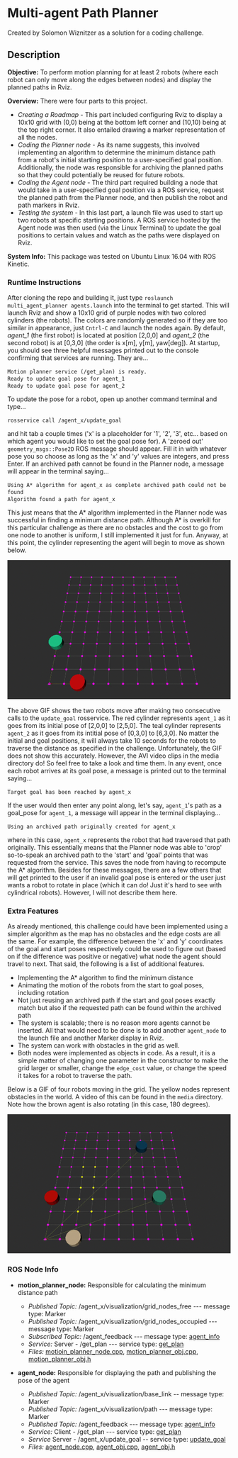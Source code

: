 # Multi-agent Path Planner
Created by Solomon Wiznitzer as a solution for a coding challenge.
## Description
**Objective:** To perform motion planning for at least 2 robots (where each robot can only move along the edges between nodes) and display the planned paths in Rviz.

**Overview:** There were four parts to this project.
- *Creating a Roadmap* - This part included configuring Rviz to display a 10x10 grid with (0,0) being at the bottom left corner and (10,10) being at the top right corner. It also entailed drawing a marker representation of all the nodes.
- *Coding the Planner node* - As its name suggests, this involved implementing an algorithm to determine the minimum distance path from a robot's initial starting position to a user-specified goal position. Additionally, the node was responsible for archiving the planned paths so that they could potentially be reused for future robots.
- *Coding the Agent node* - The third part required building a node that would take in a user-specified goal position via a ROS service, request the planned path from the Planner node, and then publish the robot and path markers in Rviz.
- *Testing the system* - In this last part, a launch file was used to start up two robots at specific starting positions. A ROS service hosted by the Agent node was then used (via the Linux Terminal) to update the goal positions to certain values and watch as the paths were displayed on Rviz.

**System Info:** This package was tested on Ubuntu Linux 16.04 with ROS Kinetic.

### Runtime Instructions
After cloning the repo and building it, just type `roslaunch multi_agent_planner agents.launch` into the terminal to get started. This will launch Rviz and show a 10x10 grid of purple nodes with two colored cylinders (the robots). The colors are randomly generated so if they are too similar in appearance, just `Cntrl-C` and launch the nodes again. By default, *agent_1* (the first robot) is located at position [2,0,0] and *agent_2* (the second robot) is at [0,3,0] (the order is x[m], y[m], yaw[deg]). At startup, you should see three helpful messages printed out to the console confirming that services are running. They are...
```
Motion planner service (/get_plan) is ready.
Ready to update goal pose for agent_1
Ready to update goal pose for agent_2
```
To update the pose for a robot, open up another command terminal and type...
```
rosservice call /agent_x/update_goal
```
and hit tab a couple times ('x' is a placeholder for '1', '2', '3', etc... based on which agent you would like to set the goal pose for). A 'zeroed out' `geometry_msgs::Pose2D` ROS message should appear. Fill it in with whatever pose you so choose as long as the 'x' and 'y' values are integers, and press Enter. If an archived path cannot be found in the Planner node, a message will appear in the terminal saying...
```
Using A* algorithm for agent_x as complete archived path could not be found
Algorithm found a path for agent_x
```
This just means that the A\* algorithm implemented in the Planner node was successful in finding a minimum distance path. Although A\* is overkill for this particular challenge as there are no obstacles and the cost to go from one node to another is uniform, I still implemented it just for fun. Anyway, at this point, the cylinder representing the agent will begin to move as shown below.

![test_case_gif](media/test_cases.gif)

The above GIF shows the two robots move after making two consecutive calls to the `update_goal` rosservice. The red cylinder represents `agent_1` as it goes from its initial pose of [2,0,0] to [2,5,0]. The teal cylinder represents `agent_2` as it goes from its intitial pose of [0,3,0] to [6,3,0]. No matter the initial and goal positions, it will always take 10 seconds for the robots to traverse the distance as specified in the challenge. Unfortunately, the GIF does not show this accurately. However, the AVI video clips in the media directory do! So feel free to take a look and time them. In any event, once each robot arrives at its goal pose, a message is printed out to the terminal saying...
```
Target goal has been reached by agent_x
```
If the user would then enter any point along, let's say, `agent_1`'s path as a goal_pose for `agent_1`, a message will appear in the terminal displaying...
```
Using an archived path originally created for agent_x
```
where in this case, `agent_x` represents the robot that had traversed that path originally. This essentially means that the Planner node was able to 'crop' so-to-speak an archived path to the 'start' and 'goal' points that was requested from the service. This saves the node from having to recompute the A\* algorithm. Besides for these messages, there are a few others that will get printed to the user if an invalid goal pose is entered or the user just wants a robot to rotate in place (which it can do! Just it's hard to see with cylindrical robots). However, I will not describe them here.

 ### Extra Features
 As already mentioned, this challenge could have been implemented using a simpler algorithm as the map has no obstacles and the edge costs are all the same. For example, the difference between the 'x' and 'y' coordinates of the goal and start poses respectively could be used to figure out (based on if the difference was positive or negative) what node the agent should travel to next. That said, the following is a list of additional features.
 - Implementing the A\* algorithm to find the minimum distance
 - Animating the motion of the robots from the start to goal poses, including rotation
 - Not just reusing an archived path if the start and goal poses exactly match but also if the requested path can be found within the archived path
 - The system is scalable; there is no reason more agents cannot be inserted. All that would need to be done is to add another `agent_node` to the launch file and another Marker display in Rviz.
 - The system can work with obstacles in the grid as well.
 - Both nodes were implemented as objects in code. As a result, it is a simple matter of changing one parameter in the constructor to make the grid larger or smaller, change the `edge_cost` value, or change the speed it takes for a robot to traverse the path.

 Below is a GIF of four robots moving in the grid. The yellow nodes represent obstacles in the world. A video of this can be found in the `media` directory. Note how the brown agent is also rotating (in this case, 180 degrees).

 ![four_robots](media/four_agents.gif)

 ### ROS Node Info

 - **motion_planner_node:** Responsible for calculating the minimum distance path
     - *Published Topic:* /agent_x/visualization/grid_nodes_free --- message type: Marker
     - *Published Topic:* /agent_x/visualization/grid_nodes_occupied --- message type: Marker
     - *Subscribed Topic:* /agent_feedback --- message type: [agent_info](msg/agent_info.msg)
     - *Service:* Server - /get_plan --- service type: [get_plan](srv/get_plan.srv)
     - *Files:* [motioin_planner_node.cpp](src/motion_planner_node.cpp), [motion_planner_obj.cpp](src/motion_planner_obj.cpp), [motion_planner_obj.h](motion_planner_obj.h)

 - **agent_node:** Responsible for displaying the path and publishing the pose of the agent
     - *Published Topic:* /agent_x/visualization/base_link -- message type: Marker
     - *Published Topic:* /agent_x/visualization/path --- message type: Marker
     - *Published Topic:* /agent_feedback --- message type: [agent_info](msg/agent_info.msg)
     - *Service:* Client - /get_plan --- service type: [get_plan](srv/get_plan.srv)
     - *Service* Server - /agent_x/update_goal -- service type: [update_goal](srv/update_goal.srv)
     - *Files:* [agent_node.cpp](src/agent_node.cpp), [agent_obj.cpp](src/agent_obj.cpp), [agent_obj.h](agent_obj.h)

